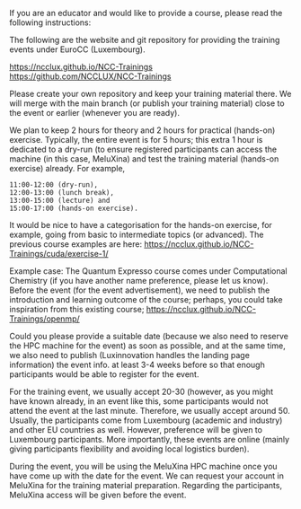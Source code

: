 If you are an educator and would like to provide a course, please read the following instructions:

The following are the website and git repository for providing the training events under EuroCC (Luxembourg).

https://ncclux.github.io/NCC-Trainings <br /> 
https://github.com/NCCLUX/NCC-Trainings

Please create your own repository and keep your training material there.
We will merge with the main branch (or publish your training material)
close to the event or earlier (whenever you are ready).

We plan to keep 2 hours for theory and 2 hours for practical (hands-on) exercise.
Typically, the entire event is for 5 hours; this extra 1 hour is dedicated
to a dry-run (to ensure registered participants can access the
machine (in this case, MeluXina) and test the training material (hands-on exercise) already.
For example,
```
11:00-12:00 (dry-run),
12:00-13:00 (lunch break),
13:00-15:00 (lecture) and
15:00-17:00 (hands-on exercise).
```
It would be nice to have a categorisation for the hands-on exercise,
for example, going from basic to intermediate topics (or advanced).
The previous course examples are here: https://ncclux.github.io/NCC-Trainings/cuda/exercise-1/

Example case: The Quantum Expresso course comes under Computational Chemistry (if you have another name preference, please let us know).
Before the event (for the event advertisement), we need to publish the introduction and learning outcome of the course; perhaps, you could take inspiration from this existing course; https://ncclux.github.io/NCC-Trainings/openmp/

Could you please provide a suitable date (because we also need to reserve the HPC machine for the event) as soon as possible, and at the same time, we also need to publish (Luxinnovation handles the landing page information) the event info.
at least 3-4 weeks before so that enough participants would be able to register for the event.

For the training event, we usually accept 20-30 (however, as you might have known already,
in an event like this, some participants would not attend the event at the last minute.
Therefore, we usually accept around 50. Usually, the participants come from Luxembourg (academic and industry) and other EU countries as well. However, preference will be given to Luxembourg participants. More importantly, these events are online (mainly giving participants flexibility and avoiding local logistics burden).

During the event, you will be using the MeluXina HPC machine once you have come up with the date for the event. We can request your account in MeluXina for the training material preparation. Regarding the participants, MeluXina access will be given before the event. 

